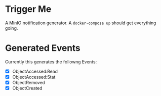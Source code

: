 # Trigger Me
A MinIO notification generator. A `docker-compose up` should get everything going.

# Generated Events
Currently this generates the followng Events:
- [x] ObjectAccessed:Read
- [x] ObjectAccessed:Stat
- [x] ObjectRemoved
- [x] ObjectCreated